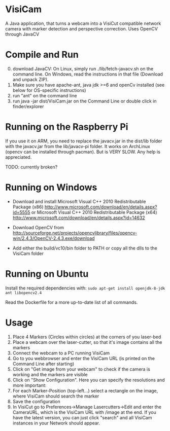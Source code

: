 VisiCam
=======

A Java application, that turns a webcam into a VisiCut compatible network camera with marker detection and perspective correction. Uses OpenCV through JavaCV

Compile and Run
===============
0. download JavaCV: On Linux, simply run ./lib/fetch-javacv.sh on the command line. On Windows, read the instructions in that file (Download and unpack ZIP).
1. Make sure you have apache-ant, java jdk >=6 and openCv installed (see below for OS-specific instructions)
2. run "ant" on the command line
3. run java -jar dist/VisiCam.jar on the Command Line or double click in finder/explorer

Running on the Raspberry Pi
===========================
If you use it on ARM, you need to replace the javacv.jar in the dist/lib folder
with the javacv.jar from the lib/javacv-pi folder.
It works on ArchLinux (opencv can be installed through pacman). But
is VERY SLOW. Any help is appreciated.

TODO: currently broken?

Running on Windows
==================
- Download and install 
    Microsoft Visual C++ 2010 Redistributable Package (x86) http://www.microsoft.com/download/en/details.aspx?id=5555
  or
    Microsoft Visual C++ 2010 Redistributable Package (x64) http://www.microsoft.com/download/en/details.aspx?id=14632

- Download OpenCV from http://sourceforge.net/projects/opencvlibrary/files/opencv-win/2.4.3/OpenCV-2.4.3.exe/download
- Add either the build/vc10/bin folder to PATH or copy all the dlls to the VisiCam folder

Running on Ubuntu
=================

Install the required dependencies with: `sudo apt-get install openjdk-8-jdk ant libopencv2.4`

Read the Dockerfile for a more up-to-date list of all commands.

Usage
=====
1. Place 4 Markers (Circles within circles) at the corners of you laser-bed
2. Place a webcam over the laser-cutter, so that it's image contains all the markers
3. Connect the webcam to a PC running VisiCam
4. Go to you webbrowser and enter the VisiCam URL (is printed on the Command Line after starting)
5. Click on "Get image from your webcam" to check if the camera is working and the markers are visible
6. Click on "Show Configuration". Here you can specify the resolutions and more important:
7. For each Marker-Position (top-left...) select a rectangle on the image, where VisiCam should search the marker
8. Save the configuration
9. In VisiCut go to Preferences->Manage Lasercutters->Edit and enter the CameraURL, which is the VisiCam URL with /image at the end. If you have the latest version, you can just click "search" and all VisiCam instances in your Network should appear.
